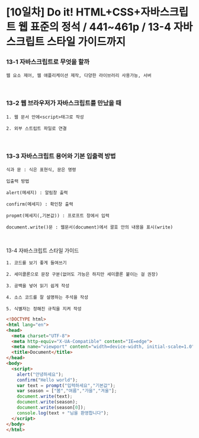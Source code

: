# [10일차] Do it! HTML+CSS+자바스크립트 웹 표준의 정석 / 441~461p / 13-4 자바스크립트 스타일 가이드까지

### 13-1 자바스크립트로 무엇을 할까

    웹 요소 제어, 웹 애플리케이션 제작, 다양한 라이브러리 사용가능, 서버  

​

### 13-2 웹 브라우저가 자바스크립트를 만났을 때

    1. 웹 문서 안에<script>태그로 작성

    2. 외부 스트립트 파일로 연결

​

### 13-3 자바스크립트 용어와 기본 입출력 방법

    식과 문 : 식은 표현식, 문은 명령

    입출력 방법

    alert(메세지) : 알림창 출력

    confirm(메세지) : 확인창 출력

    propmt(메세지(,기본값)) : 프로프트 창에서 입력

    document.write()문 : 웹문서(document)에서 괄호 안의 내용을 표시(write)

​

13-4 자바스크립트 스타일 가이드

    1. 코드를 보기 좋게 들여쓰기

    2. 세미콜론으로 문장 구분(없어도 가능은 하지만 세미콜론 붙이는 걸 권장)

    3. 공백을 넣어 읽기 쉽게 작성

    4. 소스 코드를 잘 설명하는 주석을 작성

    5. 식별자는 정해진 규칙을 지켜 작성


```html
<!DOCTYPE html>
<html lang="en">
<head>
  <meta charset="UTF-8">
  <meta http-equiv="X-UA-Compatible" content="IE=edge">
  <meta name="viewport" content="width=device-width, initial-scale=1.0">
  <title>Document</title>
</head>
<body>
  <script>
    alert("안녕하세요");
    confirm("Hello world");
    var text = prompt("입력하세요","기본값");
    var season = ["봄","여름","가을","겨울"];
    document.write(text);
    document.write(season);
    document.write(season[0]);
    console.log(text + "님을 환영합니다");
  </script> 
</body>
</html>
```